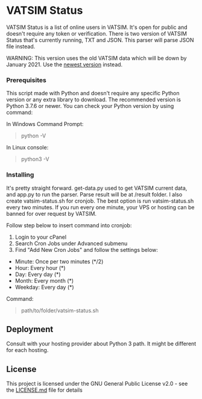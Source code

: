 # VATSIM Status

VATSIM Status is a list of online users in VATSIM. It's open for public and doesn't require any token or verification.
There is two version of VATSIM Status that's currently running, TXT and JSON. This parser will parse JSON file instead.

WARNING: This version uses the old VATSIM data which will be down by January 2021. Use the [newest version](https://github.com/wildangunawan/VATSIM-Status) instead.

### Prerequisites

This script made with Python and doesn't require any specific Python version or any extra library to download.
The recommended version is Python 3.7.6 or newer. You can check your Python version by using command:

In Windows Command Prompt:
> python -V

In Linux console:
> python3 -V

### Installing

It's pretty straight forward. get-data.py used to get VATSIM current data, and app.py to run the parser. Parse result will be at /result folder. I also create vatsim-status.sh for cronjob. The best option is run vatsim-status.sh every two minutes. If you run every one minute, your VPS or hosting can be banned for over request by VATSIM.

Follow step below to insert command into cronjob:
1. Login to your cPanel
2. Search Cron Jobs under Advanced submenu
3. Find "Add New Cron Jobs" and follow the settings below:
- Minute: Once per two minutes (*/2)
- Hour: Every hour (*)
- Day: Every day (*)
- Month: Every month (*)
- Weekday: Every day (*)

Command:
> path/to/folder/vatsim-status.sh

## Deployment

Consult with your hosting provider about Python 3 path. It might be different for each hosting.

## License

This project is licensed under the GNU General Public License v2.0 - see the [LICENSE.md](LICENSE.md) file for details
